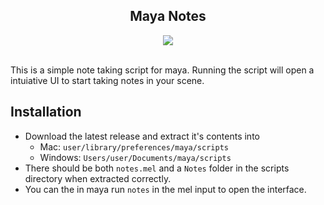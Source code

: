 <div align="center">
    <h2>Maya Notes</h2>
    <img src="https://img.shields.io/github/v/release/Masstrix/maya-notes?include_prereleases&style=for-the-badge">
</div>
<br>

This is a simple note taking script for maya. Running the script will open a intuiative UI to start taking notes in your scene.

## Installation
- Download the latest release and extract it's contents into
  - Mac: `user/library/preferences/maya/scripts`
  - Windows: `Users/user/Documents/maya/scripts`
- There should be both `notes.mel` and a `Notes` folder in the scripts directory when extracted correctly.
- You can the in maya run `notes` in the mel input to 
open the interface.